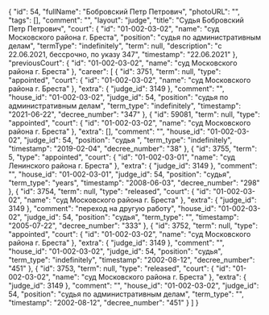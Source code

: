 {
    "id": 54,
    "fullName": "Бобровский Петр Петрович",
    "photoURL": "",
    "tags": [],
    "comment": "",
    "layout": "judge",
    "title": "Судья Бобровский Петр Петрович",
    "court": {
        "id": "01-002-03-02",
        "name": "суд Московского района г. Бреста",
        "position": "судья по административным делам",
        "termType": "indefinitely",
        "term": null,
        "description": "c 22.06.2021, бессрочно, по указу 347",
        "timestamp": "22.06.2021"
    },
    "previousCourt": {
        "id": "01-002-03-02",
        "name": "суд Московского района г. Бреста"
    },
    "career": [
        {
            "id": 3751,
            "term": null,
            "type": "appointed",
            "court": {
                "id": "01-002-03-02",
                "name": "суд Московского района г. Бреста"
            },
            "extra": {
                "judge_id": 3149
            },
            "comment": "",
            "house_id": "01-002-03-02",
            "judge_id": 54,
            "position": "судья по административным делам",
            "term_type": "indefinitely",
            "timestamp": "2021-06-22",
            "decree_number": "347"
        },
        {
            "id": 59081,
            "term": null,
            "type": "appointed",
            "court": {
                "id": "01-002-03-02",
                "name": "суд Московского района г. Бреста"
            },
            "extra": [],
            "comment": "",
            "house_id": "01-002-03-02",
            "judge_id": 54,
            "position": "судья ",
            "term_type": "indefinitely",
            "timestamp": "2019-02-04",
            "decree_number": "38"
        },
        {
            "id": 3755,
            "term": 5,
            "type": "appointed",
            "court": {
                "id": "01-002-03-01",
                "name": "суд Ленинского района г. Бреста"
            },
            "extra": {
                "judge_id": 3149
            },
            "comment": "",
            "house_id": "01-002-03-01",
            "judge_id": 54,
            "position": "судья",
            "term_type": "years",
            "timestamp": "2008-06-03",
            "decree_number": "298"
        },
        {
            "id": 3754,
            "term": null,
            "type": "released",
            "court": {
                "id": "01-002-03-02",
                "name": "суд Московского района г. Бреста"
            },
            "extra": {
                "judge_id": 3149
            },
            "comment": "переход на другую работу",
            "house_id": "01-002-03-02",
            "judge_id": 54,
            "position": "судья",
            "term_type": "",
            "timestamp": "2005-07-22",
            "decree_number": "333"
        },
        {
            "id": 3752,
            "term": null,
            "type": "appointed",
            "court": {
                "id": "01-002-03-02",
                "name": "суд Московского района г. Бреста"
            },
            "extra": {
                "judge_id": 3149
            },
            "comment": "",
            "house_id": "01-002-03-02",
            "judge_id": 54,
            "position": "судья",
            "term_type": "indefinitely",
            "timestamp": "2002-08-12",
            "decree_number": "451"
        },
        {
            "id": 3753,
            "term": null,
            "type": "released",
            "court": {
                "id": "01-002-03-02",
                "name": "суд Московского района г. Бреста"
            },
            "extra": {
                "judge_id": 3149
            },
            "comment": "",
            "house_id": "01-002-03-02",
            "judge_id": 54,
            "position": "судья по административным делам",
            "term_type": "",
            "timestamp": "2002-08-12",
            "decree_number": "451"
        }
    ]
}